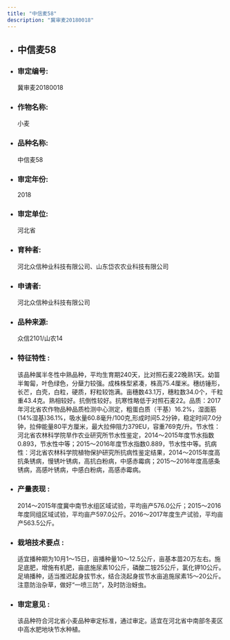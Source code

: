 ```yaml
---
title: "中信麦58"
description: "冀审麦20180018"
---
```

* ## 中信麦58
* ###  审定编号:  
   冀审麦20180018

*  ### 作物名称:  
   小麦

*   ###  品种名称: 
    中信麦58

*   ### 审定年份: 
    2018

*   ### 审定单位:  
    河北省

*   ### 育种者:  
    河北众信种业科技有限公司、山东岱农农业科技有限公司

*   ### 申请者:  
    河北众信种业科技有限公司

*   ### 品种来源:  
    众信2101/山农14

*   ### 特征特性 : 
    该品种属半冬性中熟品种，平均生育期240天，比对照石麦22晚熟1天。幼苗半匍匐，叶色绿色，分蘖力较强。成株株型紧凑，株高75.4厘米。穗纺锤形，长芒，白壳，白粒，硬质，籽粒较饱满。亩穗数43.1万，穗粒数34.0个，千粒重43.4克。熟相较好。抗倒性较好。抗寒性略低于对照石麦22。品质：2017年河北省农作物品种品质检测中心测定，粗蛋白质（干基）16.2%，湿面筋(14%湿基)36.1%，吸水量60.8毫升/100克,形成时间5.2分钟，稳定时间7.0分钟，拉伸能量80平方厘米，最大拉伸阻力379EU，容重769克/升。节水性：河北省农林科学院旱作农业研究所节水性鉴定，2014～2015年度节水指数0.893，节水性中等；2015～2016年度节水指数0.889，节水性中等。抗病性：河北省农林科学院植物保护研究所抗病性鉴定结果，2014～2015年度高抗条锈病，慢锈叶锈病，高抗白粉病，中感赤霉病；2015～2016年度高感条锈病，高感叶锈病，中感白粉病，高感赤霉病。

*   ### 产量表现 : 
    2014～2015年度冀中南节水组区域试验，平均亩产576.0公斤；2015～2016年度同组区域试验，平均亩产597.0公斤。2016～2017年度生产试验，平均亩产563.5公斤。

*   ### 栽培技术要点 : 
    适宜播种期为10月1～15日，亩播种量10～12.5公斤，亩基本苗20万左右。施足底肥，增施有机肥，亩底施尿素10公斤，磷酸二铵25公斤，氯化钾10公斤。足墒播种，适当推迟起身拔节水，结合浇起身拔节水亩追施尿素15～20公斤。注意防治杂草，做好“一喷三防”，及时防治蚜虫。

*   ### 审定意见 : 
    该品种符合河北省小麦品种审定标准，通过审定。适宜在河北省中南部冬麦区中高水肥地块节水种植。
